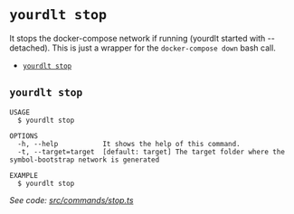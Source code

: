 `yourdlt stop`
==============

It stops the docker-compose network if running (yourdlt started with --detached). This is just a wrapper for the `docker-compose down` bash call.

* [`yourdlt stop`](#yourdlt-stop)

## `yourdlt stop`

```
USAGE
  $ yourdlt stop

OPTIONS
  -h, --help           It shows the help of this command.
  -t, --target=target  [default: target] The target folder where the symbol-bootstrap network is generated

EXAMPLE
  $ yourdlt stop
```

_See code: [src/commands/stop.ts](https://github.com/usingblockchain/yourdlt/blob/v1.3.0/src/commands/stop.ts)_
